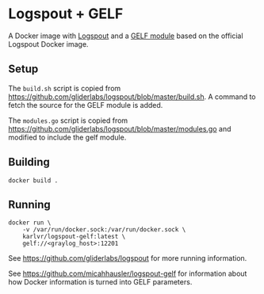 # Logspout + GELF

A Docker image with [Logspout](https://github.com/gliderlabs/logspout) and a [GELF module](https://github.com/micahhausler/logspout-gelf)
based on the official Logspout Docker image.

## Setup

The `build.sh` script is copied from https://github.com/gliderlabs/logspout/blob/master/build.sh. A command to fetch the source
for the GELF module is added.

The `modules.go` script is copied from https://github.com/gliderlabs/logspout/blob/master/modules.go and modified
to include the gelf module.

## Building

```
docker build .
```

## Running

```
docker run \
    -v /var/run/docker.sock:/var/run/docker.sock \
    karlvr/logspout-gelf:latest \
    gelf://<graylog_host>:12201
```

See https://github.com/gliderlabs/logspout for more running information.

See https://github.com/micahhausler/logspout-gelf for information about how Docker information is turned into GELF parameters.
